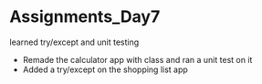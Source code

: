 # Assignments_Day7

learned try/except and unit testing

* Remade the calculator app with class and ran a unit test on it
* Added a try/except on the shopping list app

